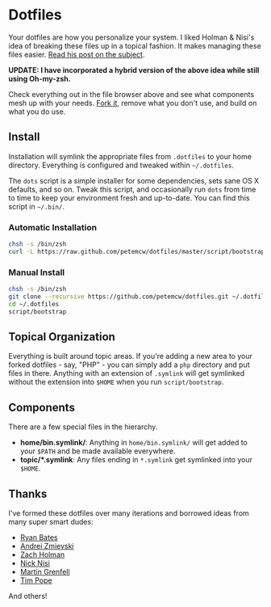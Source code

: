 # Dotfiles

Your dotfiles are how you personalize your system. I liked Holman & Nisi's idea
of breaking these files up in a topical fashion. It makes managing these files
easier. [Read his post on the subject](http://zachholman.com/2010/08/dotfiles-are-meant-to-be-forked/).

**UPDATE: I have incorporated a hybrid version of the above idea while still using
Oh-my-zsh.**

Check everything out in the file browser above and see what components mesh up
with your needs. [Fork it](https://github.com/petemcw/dotfiles/fork), remove what
you don't use, and build on what you do use.

## Install

Installation will symlink the appropriate files from `.dotfiles` to your home
directory. Everything is configured and tweaked within `~/.dotfiles`.

The `dots` script is a simple installer for some dependencies, sets sane OS X
defaults, and so on. Tweak this script, and occasionally run `dots` from
time to time to keep your environment fresh and up-to-date. You can find
this script in `~/.bin/`.

### Automatic Installation

```bash
chsh -s /bin/zsh
curl -L https://raw.github.com/petemcw/dotfiles/master/script/bootstrap | bash -s stable
```

### Manual Install

```bash
chsh -s /bin/zsh
git clone --recursive https://github.com/petemcw/dotfiles.git ~/.dotfiles
cd ~/.dotfiles
script/bootstrap
```

## Topical Organization

Everything is built around topic areas. If you're adding a new area to your
forked dotfiles - say, "PHP" - you can simply add a `php` directory and put
files in there. Anything with an extension of `.symlink` will get symlinked
without the extension into `$HOME` when you run `script/bootstrap`.

## Components

There are a few special files in the hierarchy.

- **home/bin.symlink/**: Anything in `home/bin.symlink/` will get added to your
  `$PATH` and be made available everywhere.
- **topic/\*.symlink**: Any files ending in `*.symlink` get symlinked into
  your `$HOME`.

## Thanks

I've formed these dotfiles over many iterations and borrowed ideas from many
super smart dudes:

* [Ryan Bates](https://github.com/ryanb)
* [Andrei Zmievski](https://github.com/andreiz)
* [Zach Holman](https://github.com/holman)
* [Nick Nisi](https://github.com/nicknisi/dotfiles)
* [Martin Grenfell](https://github.com/scrooloose)
* [Tim Pope](https://github.com/tpope)

And others!
